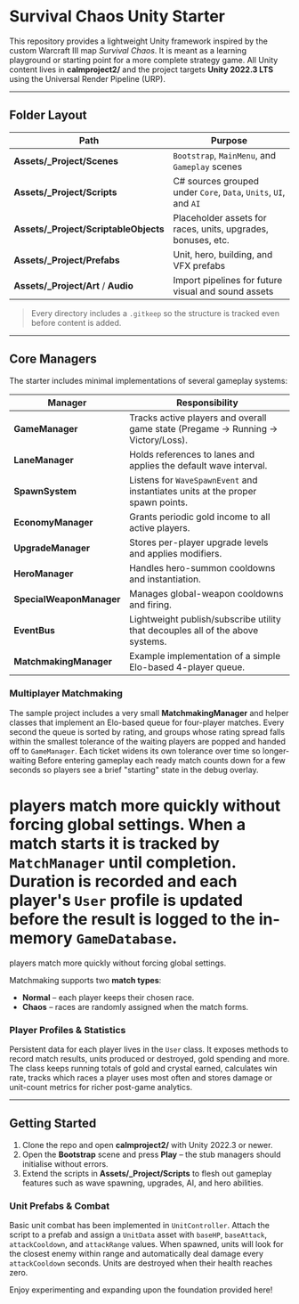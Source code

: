 # Survival Chaos Unity Starter

This repository provides a lightweight Unity framework inspired by the custom Warcraft III map *Survival Chaos*.  It is meant as a learning playground or starting point for a more complete strategy game.  All Unity content lives in **calmproject2/** and the project targets **Unity&nbsp;2022.3 LTS** using the Universal Render Pipeline (URP).

---

## Folder Layout

| Path | Purpose |
|------|---------|
| **Assets/_Project/Scenes** | `Bootstrap`, `MainMenu`, and `Gameplay` scenes |
| **Assets/_Project/Scripts** | C# sources grouped under `Core`, `Data`, `Units`, `UI`, and `AI` |
| **Assets/_Project/ScriptableObjects** | Placeholder assets for races, units, upgrades, bonuses, etc. |
| **Assets/_Project/Prefabs** | Unit, hero, building, and VFX prefabs |
| **Assets/_Project/Art** / **Audio** | Import pipelines for future visual and sound assets |

> Every directory includes a `.gitkeep` so the structure is tracked even before content is added.

---

## Core Managers

The starter includes minimal implementations of several gameplay systems:

| Manager | Responsibility |
|---------|----------------|
| **GameManager** | Tracks active players and overall game state (Pregame → Running → Victory/Loss). |
| **LaneManager** | Holds references to lanes and applies the default wave interval. |
| **SpawnSystem** | Listens for `WaveSpawnEvent` and instantiates units at the proper spawn points. |
| **EconomyManager** | Grants periodic gold income to all active players. |
| **UpgradeManager** | Stores per-player upgrade levels and applies modifiers. |
| **HeroManager** | Handles hero-summon cooldowns and instantiation. |
| **SpecialWeaponManager** | Manages global-weapon cooldowns and firing. |
| **EventBus** | Lightweight publish/subscribe utility that decouples all of the above systems. |
| **MatchmakingManager** | Example implementation of a simple Elo-based 4-player queue. |

### Multiplayer Matchmaking

The sample project includes a very small **MatchmakingManager** and helper
classes that implement an Elo-based queue for four-player matches. Every second
the queue is sorted by rating, and groups whose rating spread falls within the
smallest tolerance of the waiting players are popped and handed off to
`GameManager`. Each ticket widens its own tolerance over time so longer-waiting
Before entering gameplay each ready match counts down for a few seconds so
players see a brief "starting" state in the debug overlay.

players match more quickly without forcing global settings. When a match starts
it is tracked by `MatchManager` until completion. Duration is recorded and each
player's `User` profile is updated before the result is logged to the in-memory
`GameDatabase`.
=======
players match more quickly without forcing global settings.


Matchmaking supports two **match types**:
 - **Normal** – each player keeps their chosen race.
 - **Chaos** – races are randomly assigned when the match forms.


### Player Profiles & Statistics

Persistent data for each player lives in the `User` class. It exposes methods
to record match results, units produced or destroyed, gold spending and more.
The class keeps running totals of gold and crystal earned, calculates win rate,
tracks which races a player uses most often and stores damage or unit-count
metrics for richer post-game analytics.


---

## Getting Started

1. Clone the repo and open **calmproject2/** with Unity 2022.3 or newer.  
2. Open the **Bootstrap** scene and press **Play** – the stub managers should initialise without errors.  
3. Extend the scripts in **Assets/_Project/Scripts** to flesh out gameplay features such as wave spawning, upgrades, AI, and hero abilities.

### Unit Prefabs & Combat

Basic unit combat has been implemented in `UnitController`. Attach the script to a prefab and assign a `UnitData` asset with `baseHP`, `baseAttack`, `attackCooldown`, and `attackRange` values. When spawned, units will look for the closest enemy within range and automatically deal damage every `attackCooldown` seconds. Units are destroyed when their health reaches zero.

Enjoy experimenting and expanding upon the foundation provided here!
